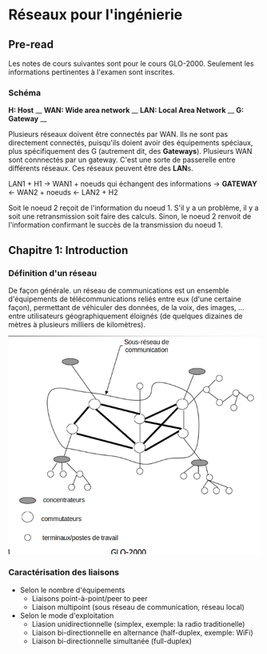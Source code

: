 # Réseaux pour l'ingénierie

## Pre-read

Les notes de cours suivantes sont pour le cours GLO-2000. Seulement les informations pertinentes à l'examen sont inscrites.

### Schéma

**H: Host** __
**WAN: Wide area network** __
**LAN: Local Area Network** __
**G: Gateway** __

Plusieurs réseaux doivent être connectés par WAN. Ils ne sont pas directement connectés, puisqu'ils doient avoir des équipements spéciaux, plus spécifiquement des G (autrement dit, des **Gateways**). Plusieurs WAN sont connnectés par un gateway. C'est une sorte de passerelle entre différents réseaux. Ces réseaux peuvent être des **LAN**s.

LAN1 + H1   ->  WAN1 + noeuds qui échangent des informations -> **GATEWAY** <-  WAN2 + noeuds   <-  LAN2 + H2

Soit le noeud 2 reçoit de l'information du noeud 1. S'il y a un problème, il y a soit une retransmission soit faire des calculs. Sinon, le noeud 2 renvoit de l'information confirmant le succès de la transmission du noeud 1.

## Chapitre 1: Introduction

### Définition d'un réseau

De façon générale. un réseau de communications est un ensemble d'équipements de télécommunications reliés entre eux (d'une certaine façon), permettant de véhiculer des données, de la voix, des images, … entre utilisateurs géographiquement éloignés (de quelques dizaines de mètres à plusieurs milliers de kilomètres).

![Schéma général de réseau](/schema_general.png)

### Caractérisation des liaisons
- Selon le nombre d'équipements
    - Liaisons point-à-point/peer to peer
    - Liaison multipoint (sous réseau de communication, réseau local)
- Selon le mode d'exploitation
    - Liasion unidirectionnelle (simplex, exemple: la radio traditionelle)
    - Liaison bi-directionnelle en alternance (half-duplex, exemple: WiFi)
    - Liaison bi-directionnelle simultanée (full-duplex)
